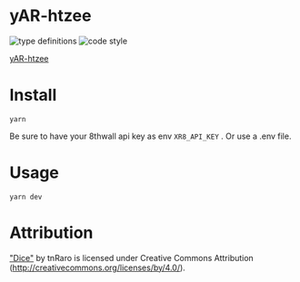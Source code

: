# yAR-htzee

![type definitions](https://img.shields.io/npm/types/typescript?style=flat-square)
![code style](https://img.shields.io/badge/code_style-prettier-ff69b4.svg?style=flat-square)

[yAR-htzee](https://yAR-htzee-platane.surge.sh)

# Install

```
yarn
```

Be sure to have your 8thwall api key as env `XR8_API_KEY` . Or use a .env file.

# Usage

```
yarn dev
```

# Attribution

["Dice"](https://skfb.ly/6RtsC) by tnRaro is licensed under Creative Commons Attribution (http://creativecommons.org/licenses/by/4.0/).
